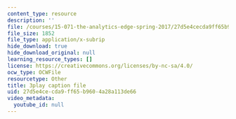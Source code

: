 ```yaml
---
content_type: resource
description: ''
file: /courses/15-071-the-analytics-edge-spring-2017/27d5e4cecda9ff65b9604a28a113de66_QDzTeo6n0Q8.srt
file_size: 1852
file_type: application/x-subrip
hide_download: true
hide_download_original: null
learning_resource_types: []
license: https://creativecommons.org/licenses/by-nc-sa/4.0/
ocw_type: OCWFile
resourcetype: Other
title: 3play caption file
uid: 27d5e4ce-cda9-ff65-b960-4a28a113de66
video_metadata:
  youtube_id: null
---
```

